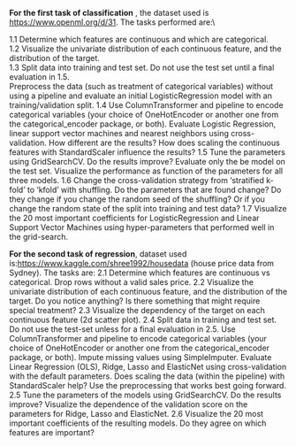**For the first task of classification** , the dataset used is https://www.openml.org/d/31. The tasks performed are:\

1.1 Determine which features are continuous and which are categorical.\
1.2 Visualize the univariate distribution of each continuous feature, and the distribution of the
target.\
1.3 Split data into training and test set. Do not use the test set until a final evaluation in 1.5.\
Preprocess the data (such as treatment of categorical variables) without using a pipeline and
evaluate an initial LogisticRegression model with an training/validation split.
1.4 Use ColumnTransformer and pipeline to encode categorical variables (your choice of
OneHotEncoder or another one from the categorical_encoder package, or both). Evaluate
Logistic Regression, linear support vector machines and nearest neighbors using
cross-validation. How different are the results? How does scaling the continuous features with
StandardScaler influence the results?
1.5 Tune the parameters using GridSearchCV. Do the results improve? Evaluate only the be
model on the test set.
Visualize the performance as function of the parameters for all three models.
1.6 Change the cross-validation strategy from ‘stratified k-fold’ to ‘kfold’ with shuffling. Do the
parameters that are found change? Do they change if you change the random seed of the
shuffling? Or if you change the random state of the split into training and test data?
1.7 Visualize the 20 most important coefficients for LogisticRegression and Linear Support
Vector Machines using hyper-parameters that performed well in the grid-search.

**For the second task of regression**, dataset used is:https://www.kaggle.com/shree1992/housedata (house price data from Sydney). The tasks are:
2.1 Determine which features are continuous vs categorical. Drop rows without a valid sales
price.
2.2 Visualize the univariate distribution of each continuous feature, and the distribution of the
target. Do you notice anything? Is there something that might require special treatment?
2.3 Visualize the dependency of the target on each continuous feature (2d scatter plot).
2.4 Split data in training and test set. Do not use the test-set unless for a final evaluation in 2.5.
Use ColumnTransformer and pipeline to encode categorical variables (your choice of
OneHotEncoder or another one from the categorical_encoder package, or both). Impute missing
values using SimpleImputer. Evaluate Linear Regression (OLS), Ridge, Lasso and ElasticNet
using cross-validation with the default parameters. Does scaling the data (within the pipeline)
with StandardScaler help? Use the preprocessing that works best going forward.
2.5 Tune the parameters of the models using GridSearchCV. Do the results improve? Visualize
the dependence of the validation score on the parameters for Ridge, Lasso and ElasticNet.
2.6 Visualize the 20 most important coefficients of the resulting models. Do they agree on which
features are important?
